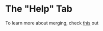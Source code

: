 # The "Help" Tab

To learn more about merging, check [this](https://www.atlassian.com/git/tutorials/using-branches/git-merge) out
